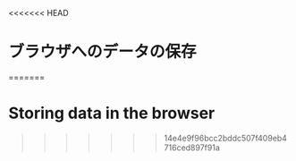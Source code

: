 
<<<<<<< HEAD
# ブラウザへのデータの保存
=======
# Storing data in the browser
>>>>>>> 14e4e9f96bcc2bddc507f409eb4716ced897f91a
